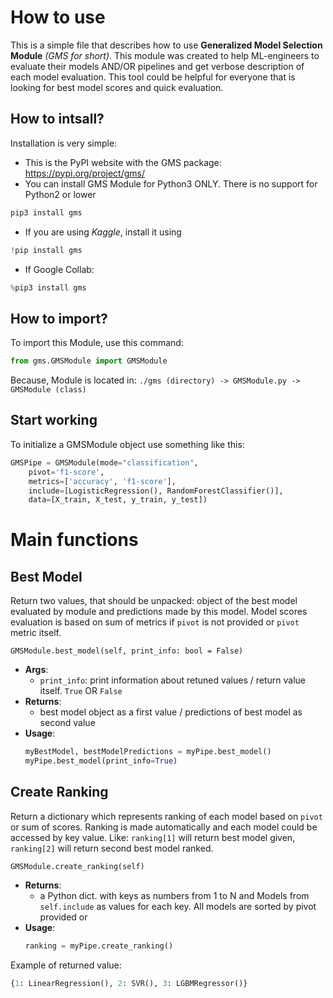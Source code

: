 # How to use

This is a simple file that describes how to use **Generalized Model Selection Module** *(GMS for short)*. This module was created to help ML-engineers to evaluate their models AND/OR pipelines
and get verbose description of each model evaluation. This tool could be helpful for everyone that is looking for best model scores and quick evaluation.


## How to intsall?

Installation is very simple:

- This is the PyPI website with the GMS package: https://pypi.org/project/gms/
- You can install GMS Module for Python3 ONLY. There is no support for Python2 or lower

```python
pip3 install gms
```

- If you are using *Kaggle*, install it using

```python
!pip install gms
```

- If Google Collab:

```python
%pip3 install gms
```


## How to import?

To import this Module, use this command:

```python
from gms.GMSModule import GMSModule
```

Because, Module is located in: `./gms (directory) -> GMSModule.py -> GMSModule (class)`


## Start working

To initialize a GMSModule object use something like this:

```python
GMSPipe = GMSModule(mode="classification",
	pivot='f1-score',
	metrics=['accuracy', 'f1-score'],
	include=[LogisticRegression(), RandomForestClassifier()],
	data=[X_train, X_test, y_train, y_test])
```

# Main functions

## Best Model

Return two values, that should be unpacked: object of the best model evaluated by module and predictions made by this model.
Model scores evaluation is based on sum of metrics if `pivot` is not provided or `pivot` metric itself.   

`GMSModule.best_model(self, print_info: bool = False)`

- **Args**:
	- `print_info`: print information about retuned values / return value itself. `True` OR `False`
- **Returns**:
	- best model object as a first value / predictions of best model as second value
- **Usage**:
 	```python
  	myBestModel, bestModelPredictions = myPipe.best_model()
  	myPipe.best_model(print_info=True)
   	```

## Create Ranking

Return a dictionary which represents ranking of each model based on `pivot` or sum of scores. Ranking is made automatically and each
model could be accessed by key value. Like: `ranking[1]` will return best model given, `ranking[2]` will return second best model ranked.

`GMSModule.create_ranking(self)`

- **Returns**:
	- a Python dict. with keys as numbers from 1 to N and Models from `self.include` as values for each key. All models are sorted by pivot provided or 
- **Usage**:
 	```python
  	ranking = myPipe.create_ranking()
   	```
Example of returned value:

```python
{1: LinearRegression(), 2: SVR(), 3: LGBMRegressor()}
```
